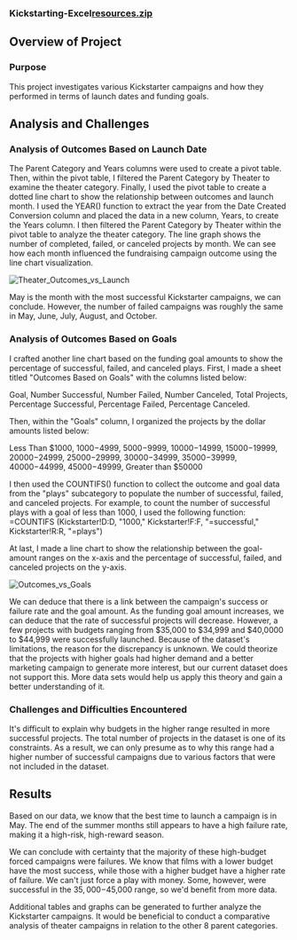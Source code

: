 ### Kickstarting-Excel[resources.zip](https://github.com/anthonyrorozco/Kickstarting-Excel/files/8922717/resources.zip)

## Overview of Project
### Purpose

This project investigates various Kickstarter campaigns and how they performed in terms of launch dates and funding goals.

## Analysis and Challenges
### Analysis of Outcomes Based on Launch Date

The Parent Category and Years columns were used to create a pivot table. Then, within the pivot table, I filtered the Parent Category by Theater to examine the theater category. Finally, I used the pivot table to create a dotted line chart to show the relationship between outcomes and launch month.
I used the YEAR() function to extract the year from the Date Created Conversion column and placed the data in a new column, Years, to create the Years column. I then filtered the Parent Category by Theater within the pivot table to analyze the theater category.
The line graph shows the number of completed, failed, or canceled projects by month. We can see how each month influenced the fundraising campaign outcome using the line chart visualization.

![Theater_Outcomes_vs_Launch](https://user-images.githubusercontent.com/105666905/174185738-02cbb236-c6f4-4caf-a6e2-a81c74bc50f8.png)

May is the month with the most successful Kickstarter campaigns, we can conclude. However, the number of failed campaigns was roughly the same in May, June, July, August, and October.

### Analysis of Outcomes Based on Goals

I crafted another line chart based on the funding goal amounts to show the percentage of successful, failed, and canceled plays.
First, I made a sheet titled "Outcomes Based on Goals" with the columns listed below:

Goal, Number Successful, Number Failed, Number Canceled, Total Projects, Percentage Successful, Percentage Failed, Percentage Canceled.

Then, within the "Goals" column, I organized the projects by the dollar amounts listed below:

Less Than $1000, $1000-$4999, $5000-$9999, $10000-$14999, $15000-$19999, $20000-$24999, $25000-$29999, $30000-$34999, $35000-$39999, $40000-$44999, $45000-$49999, Greater than $50000

I then used the COUNTIFS() function to collect the outcome and goal data from the "plays" subcategory to populate the number of successful, failed, and canceled projects. For example, to count the number of successful plays with a goal of less than 1000, I used the following function: =COUNTIFS (Kickstarter!D:D, "1000," Kickstarter!F:F, "=successful," Kickstarter!R:R, "=plays")

At last, I made a line chart to show the relationship between the goal-amount ranges on the x-axis and the percentage of successful, failed, and canceled projects on the y-axis.

![Outcomes_vs_Goals](https://user-images.githubusercontent.com/105666905/174205693-eec13762-a276-44b1-b047-528a53e3ba3e.png)

We can deduce that there is a link between the campaign's success or failure rate and the goal amount. As the funding goal amount increases, we can deduce that the rate of successful projects will decrease. However, a few projects with budgets ranging from $35,000 to $34,999 and $40,0000 to $44,999 were successfully launched. Because of the dataset's limitations, the reason for the discrepancy is unknown. We could theorize that the projects with higher goals had higher demand and a better marketing campaign to generate more interest, but our current dataset does not support this. More data sets would help us apply this theory and gain a better understanding of it.

### Challenges and Difficulties Encountered

It's difficult to explain why budgets in the higher range resulted in more successful projects. The total number of projects in the dataset is one of its constraints. As a result, we can only presume as to why this range had a higher number of successful campaigns due to various factors that were not included in the dataset.

## Results

Based on our data, we know that the best time to launch a campaign is in May. The end of the summer months still appears to have a high failure rate, making it a high-risk, high-reward season.

We can conclude with certainty that the majority of these high-budget forced campaigns were failures. We know that films with a lower budget have the most success, while those with a higher budget have a higher rate of failure. We can't just force a play with money. Some, however, were successful in the $35,000-$45,000 range, so we'd benefit from more data.

Additional tables and graphs can be generated to further analyze the Kickstarter campaigns. It would be beneficial to conduct a comparative analysis of theater campaigns in relation to the other 8 parent categories.
